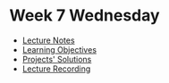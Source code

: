 # Week 7 Wednesday
- [Lecture Notes](https://hackmd.io/@_Wlvc47KQlKPqMcEoVa3gA/BJeRcpRJY)
- [Learning Objectives](./w7-wednesday-learning-objectives)
- [Projects' Solutions](./solutions)
- [Lecture Recording]()
